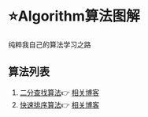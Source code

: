 # ⭐Algorithm算法图解
纯粹我自己的算法学习之路
## 算法列表
1. [二分查找算法](https://github.com/Mrrrrr10/Algorithm/blob/master/%E7%AE%97%E6%B3%95%E9%9B%86%E5%90%88/%E4%BA%8C%E5%88%86%E6%9F%A5%E6%89%BE%E7%AE%97%E6%B3%95.py):point_right:
[相关博客](https://www.nolookblog.com/blog/42)
2. [快速排序算法](https://github.com/Mrrrrr10/Algorithm/blob/master/%E7%AE%97%E6%B3%95%E9%9B%86%E5%90%88/%E5%BF%AB%E9%80%9F%E6%8E%92%E5%BA%8F%E7%AE%97%E6%B3%95.py):point_right:
[相关博客](https://www.nolookblog.com/blog/46)

